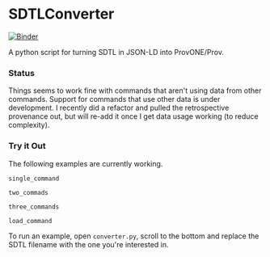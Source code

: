 # SDTLConverter
[![Binder](https://mybinder.org/badge_logo.svg)](https://mybinder.org/v2/gh/ThomasThelen/sdtl-converter/master)

A python script for turning SDTL in JSON-LD into ProvONE/Prov.

### Status

Things seems to work fine with commands that aren't using data from
other commands. Support for commands that use other data is under
development. I recently did a refactor and pulled the retrospective
provenance out, but will re-add it once I get data usage working (to
reduce complexity).

### Try it Out

The following examples are currently working.

`single_command`

`two_commads`

`three_commands`

`load_command`

To run an example, open `converter.py`, scroll to the bottom and replace the SDTL filename with the one you're interested in.
